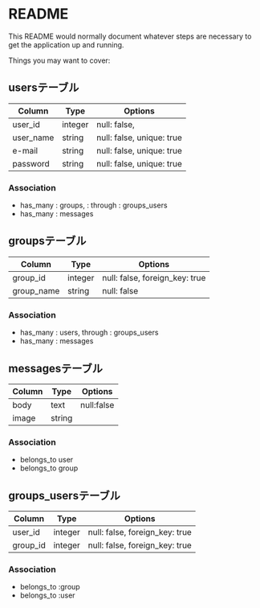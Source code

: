 # README

This README would normally document whatever steps are necessary to get the
application up and running.

Things you may want to cover:


## usersテーブル
|Column|Type|Options|
|------|----|-------|
|user_id|integer|null: false, |
|user_name|string|null: false, unique: true|
|e-mail|string|null: false, unique: true|
|password|string|null: false, unique: true|


### Association
- has_many : groups, : through : groups_users
- has_many : messages

## groupsテーブル
|Column|Type|Options|
|------|----|-------|
|group_id|integer|null: false, foreign_key: true|
|group_name|string|null: false |

### Association
- has_many : users, through : groups_users
- has_many : messages


## messagesテーブル
|Column|Type|Options|
|------|----|-------|
|body|text| null:false |
|image|string|  |

### Association
- belongs_to user
- belongs_to group


## groups_usersテーブル

|Column|Type|Options|
|------|----|-------|
|user_id|integer|null: false, foreign_key: true|
|group_id|integer|null: false, foreign_key: true|

### Association
- belongs_to :group
- belongs_to :user


